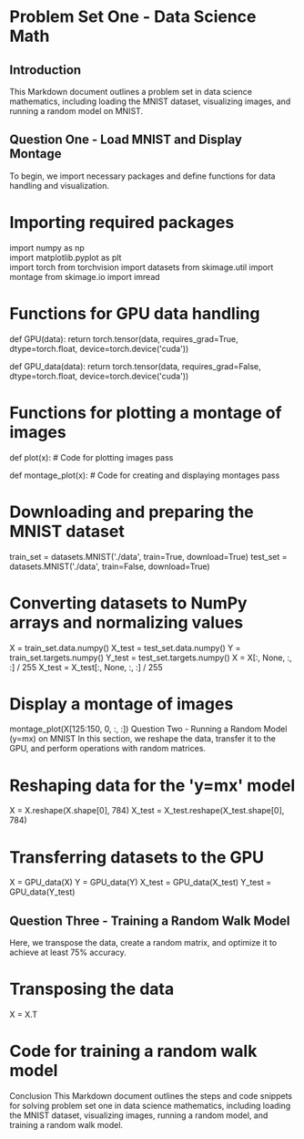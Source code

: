 # Problem Set One - Data Science Math

## Introduction
This Markdown document outlines a problem set in data science mathematics, including loading the MNIST dataset, visualizing images, and running a random model on MNIST.

## Question One - Load MNIST and Display Montage
To begin, we import necessary packages and define functions for data handling and visualization.

# Importing required packages
import numpy as np <br>
import matplotlib.pyplot as plt  <br>
import torch from torchvision 
import datasets from skimage.util 
import montage from skimage.io import imread

# Functions for GPU data handling
def GPU(data):
    return torch.tensor(data, requires_grad=True, dtype=torch.float, device=torch.device('cuda'))

def GPU_data(data):
    return torch.tensor(data, requires_grad=False, dtype=torch.float, device=torch.device('cuda'))

# Functions for plotting a montage of images
def plot(x):
    # Code for plotting images
    pass

def montage_plot(x):
    # Code for creating and displaying montages
    pass

# Downloading and preparing the MNIST dataset
train_set = datasets.MNIST('./data', train=True, download=True)
test_set = datasets.MNIST('./data', train=False, download=True)

# Converting datasets to NumPy arrays and normalizing values
X = train_set.data.numpy()
X_test = test_set.data.numpy()
Y = train_set.targets.numpy()
Y_test = test_set.targets.numpy()
X = X[:, None, :, :] / 255
X_test = X_test[:, None, :, :] / 255

# Display a montage of images
montage_plot(X[125:150, 0, :, :])
Question Two - Running a Random Model (y=mx) on MNIST
In this section, we reshape the data, transfer it to the GPU, and perform operations with random matrices.

# Reshaping data for the 'y=mx' model
X = X.reshape(X.shape[0], 784)
X_test = X_test.reshape(X_test.shape[0], 784)

# Transferring datasets to the GPU
X = GPU_data(X)
Y = GPU_data(Y)
X_test = GPU_data(X_test)
Y_test = GPU_data(Y_test)

## Question Three - Training a Random Walk Model
Here, we transpose the data, create a random matrix, and optimize it to achieve at least 75% accuracy.

# Transposing the data
X = X.T

# Code for training a random walk model
Conclusion
This Markdown document outlines the steps and code snippets for solving problem set one in data science mathematics, including loading the MNIST dataset, visualizing images, running a random model, and training a random walk model.


